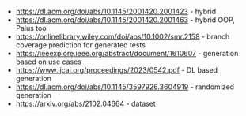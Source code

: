 - https://dl.acm.org/doi/abs/10.1145/2001420.2001423 - hybrid
- https://dl.acm.org/doi/abs/10.1145/2001420.2001463 - hybrid OOP, Palus tool
- https://onlinelibrary.wiley.com/doi/abs/10.1002/smr.2158 - branch coverage prediction for generated tests
- https://ieeexplore.ieee.org/abstract/document/1610607 - generation based on use cases
- https://www.ijcai.org/proceedings/2023/0542.pdf - DL based generation
- https://dl.acm.org/doi/abs/10.1145/3597926.3604919 - randomized generation
- https://arxiv.org/abs/2102.04664 - dataset 